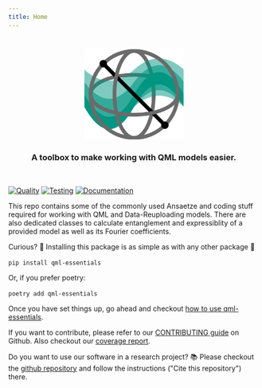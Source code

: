```yaml
---
title: Home
---
```

#

<p align="center">
<img src="logo.svg" width="200" title="Logo">
</p>
<h3 align="center">A toolbox to make working with QML models easier.</h3>
<br/>

[![Quality](https://github.com/cirKITers/qml-essentials/actions/workflows/quality.yml/badge.svg)](https://github.com/cirKITers/qml-essentials/actions/workflows/quality.yml) [![Testing](https://github.com/cirKITers/qml-essentials/actions/workflows/test-on-review.yml/badge.svg)](https://github.com/cirKITers/qml-essentials/actions/workflows/test-on-review.yml) [![Documentation](https://github.com/cirKITers/qml-essentials/actions/workflows/docs.yml/badge.svg)](https://github.com/cirKITers/qml-essentials/actions/workflows/docs.yml)


This repo contains some of the commonly used Ansaetze and coding stuff required for working with QML and Data-Reuploading models.
There are also dedicated classes to calculate entanglement and expressiblity of a provided model as well as its Fourier coefficients.

Curious? :eyes: Installing this package is as simple as with any other package :rocket:

`pip install qml-essentials`

Or, if you prefer poetry:

`poetry add qml-essentials`

Once you have set things up, go ahead and checkout [how to use qml-essentials](usage.md).

If you want to contribute, please refer to our [CONTRIBUTING guide](https://github.com/cirKITers/qml-essentials/blob/main/CONTRIBUTING.md) on Github.
Also checkout our [coverage report](coverage/index.html).

Do you want to use our software in a research project? :books:
Please checkout the [github repository](https://github.com/cirKITers/qml-essentials) and follow the instructions ("Cite this repository") there.